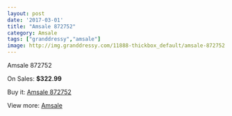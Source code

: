```yaml
---
layout: post
date: '2017-03-01'
title: "Amsale 872752"
category: Amsale
tags: ["granddressy","amsale"]
image: http://img.granddressy.com/11888-thickbox_default/amsale-872752.jpg
---
```

Amsale 872752

On Sales: **$322.99**
<a href="https://www.granddressy.com/en/amsale/10983-amsale-872752.html"><amp-img layout="responsive" width="600" height="600" src="//img.granddressy.com/11888-thickbox_default/amsale-872752.jpg" alt="Amsale 872752 0" /></a>

Buy it: [Amsale 872752](https://www.granddressy.com/en/amsale/10983-amsale-872752.html "Amsale 872752")

View more: [Amsale](https://www.granddressy.com/en/260-amsale "Amsale")